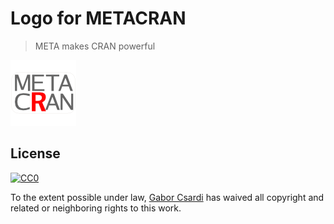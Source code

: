 
# Logo for METACRAN

> META makes CRAN powerful

![metacran logo](metacran-logo.png) 

## License

[![CC0](http://i.creativecommons.org/p/zero/1.0/88x31.png)](http://creativecommons.org/publicdomain/zero/1.0/)

To the extent possible under law,
[Gabor Csardi](https://github.com/gaborcsardi) has waived all copyright
and related or neighboring rights to this work.
